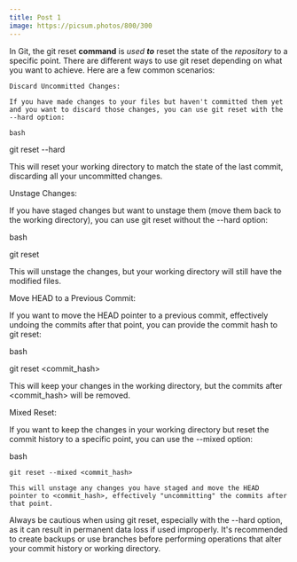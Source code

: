 ```yaml
---
title: Post 1
image: https://picsum.photos/800/300
---
```


In Git, <span role="link">the</span> git reset **command** is *used* ***to*** reset the state of the *repository* to a specific point. There are different ways to use git reset depending on what you want to achieve. Here are a few common scenarios:

    Discard Uncommitted Changes:

    If you have made changes to your files but haven't committed them yet and you want to discard those changes, you can use git reset with the --hard option:

    bash

git reset --hard

This will reset your working directory to match the state of the last commit, discarding all your uncommitted changes.

Unstage Changes:

If you have staged changes but want to unstage them (move them back to the working directory), you can use git reset without the --hard option:

bash

git reset

This will unstage the changes, but your working directory will still have the modified files.

Move HEAD to a Previous Commit:

If you want to move the HEAD pointer to a previous commit, effectively undoing the commits after that point, you can provide the commit hash to git reset:

bash

git reset <commit_hash>

This will keep your changes in the working directory, but the commits after <commit_hash> will be removed.

Mixed Reset:

If you want to keep the changes in your working directory but reset the commit history to a specific point, you can use the --mixed option:

bash

    git reset --mixed <commit_hash>

    This will unstage any changes you have staged and move the HEAD pointer to <commit_hash>, effectively "uncommitting" the commits after that point.

Always be cautious when using git reset, especially with the --hard option, as it can result in permanent data loss if used improperly. It's recommended to create backups or use branches before performing operations that alter your commit history or working directory.
